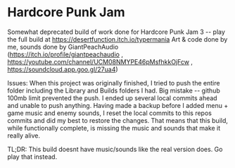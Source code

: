 # Hardcore Punk Jam
Somewhat deprecated build of work done for Hardcore Punk Jam 3 -- play the full build at https://desertfunction.itch.io/typermania
Art & code done by me, sounds done by GiantPeachAudio (https://itch.io/profile/giantpeachaudio , https://youtube.com/channel/UCM08NMYPE46pMsfhkkOjFcw , https://soundcloud.app.goo.gl/27ua4) 

Issues:
      When this project was originally finished, I tried to push the entire folder including the Library and Builds folders I had. 
      Big mistake -- github 100mb limit prevented the push. I ended up several local commits ahead and unable to push anything. 
      Having made a backup before I added menu + game music and enemy sounds, I reset the local commits to this repos commits
      and did my best to restore the changes. That means that this build, while functionally complete, is missing the music 
      and sounds that make it really alive. 
      
TL;DR: This build doesnt have music/sounds like the real version does. Go play that instead. 
